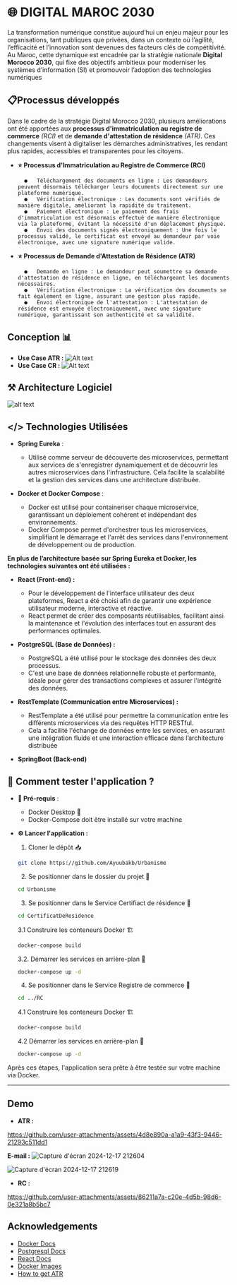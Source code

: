 
# 🌐 DIGITAL MAROC  2030

La transformation numérique constitue aujourd’hui un enjeu majeur pour les organisations, tant publiques que privées, dans un contexte où l’agilité, l’efficacité et l’innovation sont devenues des facteurs clés de compétitivité. Au Maroc, cette dynamique est encadrée par la stratégie nationale **Digital Morocco 2030**, qui fixe des objectifs ambitieux pour moderniser les systèmes d’information (SI) et promouvoir l’adoption des technologies numériques



## 📋Processus développés

Dans le cadre de la stratégie Digital Morocco 2030, plusieurs améliorations ont été apportées aux **processus d'immatriculation au registre de commerce** *(RCI)* et de **demande d'attestation de résidence** *(ATR)*. Ces changements visent à digitaliser les démarches administratives, les rendant plus rapides, accessibles et transparentes pour les citoyens. 

- **⭐ Processus d'Immatriculation au Registre de Commerce (RCI)**

        ●	Téléchargement des documents en ligne : Les demandeurs peuvent désormais télécharger leurs documents directement sur une plateforme numérique.
        ●	Vérification électronique : Les documents sont vérifiés de manière digitale, améliorant la rapidité du traitement.
        ●	Paiement électronique : Le paiement des frais d'immatriculation est désormais effectué de manière électronique via la plateforme, évitant la nécessité d'un déplacement physique.
        ●	Envoi des documents signés électroniquement : Une fois le processus validé, le certificat est envoyé au demandeur par voie électronique, avec une signature numérique valide.


- **⭐ Processus de Demande d'Attestation de Résidence (ATR)**

        ●	Demande en ligne : Le demandeur peut soumettre sa demande d'attestation de résidence en ligne, en téléchargeant les documents nécessaires.
        ●	Vérification électronique : La vérification des documents se fait également en ligne, assurant une gestion plus rapide.
        ●	Envoi électronique de l'attestation : L'attestation de résidence est envoyée électroniquement, avec une signature numérique, garantissant son authenticité et sa validité.

## Conception 📊
- **Use Case ATR :**
![Alt text](Assets/useCase1.jpg)
- **Use Case CR :**
![Alt text](Assets/useCase2.jpg)

## ⚒️ Architecture Logiciel

![alt text](Assets/EurekaRegistry.png)

## </> Technologies Utilisées

-	**Spring Eureka** :
    - Utilisé comme serveur de découverte des microservices, permettant aux services de s'enregistrer dynamiquement et de découvrir les autres microservices dans l'infrastructure. Cela facilite la scalabilité et la gestion des services dans une architecture distribuée.

-	**Docker et Docker Compose** :
    -   Docker est utilisé pour containeriser chaque microservice, garantissant un déploiement cohérent et indépendant des environnements.
    - Docker Compose permet d'orchestrer tous les microservices, simplifiant le démarrage et l'arrêt des services dans l'environnement de développement ou de production.

 **En plus de l’architecture basée sur Spring Eureka et Docker, les technologies suivantes ont été utilisées :**

-	**React (Front-end) :**
    - Pour le développement de l'interface utilisateur des deux plateformes, React a été choisi afin de garantir une expérience utilisateur moderne, interactive et réactive.
    - React permet de créer des composants réutilisables, facilitant ainsi la maintenance et l'évolution des interfaces tout en assurant des performances optimales.

-	**PostgreSQL (Base de Données) :**
    -    PostgreSQL a été utilisé pour le stockage des données des deux processus.
    - C'est une base de données relationnelle robuste et performante, idéale pour gérer des transactions complexes et assurer l'intégrité des données.

-	**RestTemplate (Communication entre Microservices) :**
    - RestTemplate a été utilisé pour permettre la communication entre les différents microservices via des requêtes HTTP RESTful.
    - Cela a facilité l'échange de données entre les services, en assurant une intégration fluide et une interaction efficace dans l’architecture distribuée
- **SpringBoot (Back-end)**


## 🚀 Comment tester l'application ?
- **🔧 Pré-requis** :
    - Docker Desktop 🐳
    - Docker-Compose doit être installé sur votre machine

- **⚙️ Lancer l'application :**
    1. Cloner le dépôt 📥
    ```bash
    git clone https://github.com/Ayuubakb/Urbanisme
    ```
    
    2. Se positionner dans le dossier du projet 📂
    ```bash
    cd Urbanisme
    ```
    3. Se positionner dans le Service Certifiact de résidence 📂
    ```bash
    cd CertificatDeResidence
    ```
    3.1 Construire les conteneurs Docker 🏗️
    ```bash
    docker-compose build
    ```
    3.2. Démarrer les services en arrière-plan 🚀
    ```bash
    docker-compose up -d
    ```

    4. Se positionner dans le Service Registre de commerce 📂
    ```bash
    cd ../RC
    ```

    4.1 Construire les conteneurs Docker 🏗️
    ```bash
    docker-compose build
    ```

    4.2 Démarrer les services en arrière-plan 🚀
    ```bash
    docker-compose up -d
    ```

Après ces étapes, l'application sera prête à être testée sur votre machine via Docker. 

---

## Demo

- **ATR :** 

https://github.com/user-attachments/assets/4d8e890a-a1a9-43f3-9446-21293c511dd1

**E-mail :**
![Capture d'écran 2024-12-17 212604](https://github.com/user-attachments/assets/9fcdd330-35a7-4d6b-8754-f8a3ba8b25c7)

![Capture d'écran 2024-12-17 212619](https://github.com/user-attachments/assets/cc29fc74-117a-47c7-aaf6-b5ffc7e182f4)

- **RC :**

https://github.com/user-attachments/assets/86211a7a-c20e-4d5b-98d6-0e321a8b5bc7



  


## Acknowledgements

 - [Docker Docs](https://docs.docker.com/)
 - [Postgresql Docs](https://www.postgresql.org/docs/)
 - [React Docs](https://react.dev/)
 - [Docker Images](https://hub.docker.com/)
 - [How to get ATR](https://www.demarchesmaroc.com/certificat-de-residence/)

